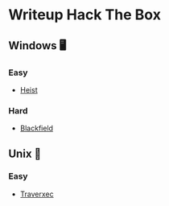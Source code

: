 # Writeup Hack The Box

## Windows 🖥️

### Easy
- [Heist](https://github.com/luksecurity/htb-writeup/blob/main/blackfield/HTB-Heist.md)

### Hard
- [Blackfield](https://github.com/luksecurity/htb-writeup/blob/main/blackfield/HTB-Blackfield.md)

## Unix 🐧

### Easy
- [Traverxec](https://github.com/luksecurity/htb-writeup/blob/main/blackfield/HTB-Traverxec.md)

